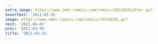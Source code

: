 ```yaml
---
extra_image: https://www.smbc-comics.com/comics/20110331after.gif
hovertext: '2011-03-31'
image: https://www.smbc-comics.com/comics/20110331.gif
next: '2011-04-01'
prev: '2011-03-30'
title: '2011-03-31'
---
```

